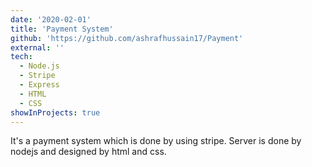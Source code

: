 ```yaml
---
date: '2020-02-01'
title: 'Payment System'
github: 'https://github.com/ashrafhussain17/Payment'
external: ''
tech:
  - Node.js
  - Stripe
  - Express
  - HTML
  - CSS
showInProjects: true
---
```


It's a payment system which is done by using stripe. Server is done by nodejs and designed by html and css.
